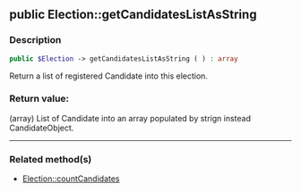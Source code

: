## public Election::getCandidatesListAsString

### Description    

```php
public $Election -> getCandidatesListAsString ( ) : array
```

Return a list of registered Candidate into this election.
    

### Return value:   

(array) List of Candidate into an array populated by strign instead CandidateObject.


---------------------------------------

### Related method(s)      

* [Election::countCandidates](../Election%20Class/public%20Election--countCandidates.md)    

